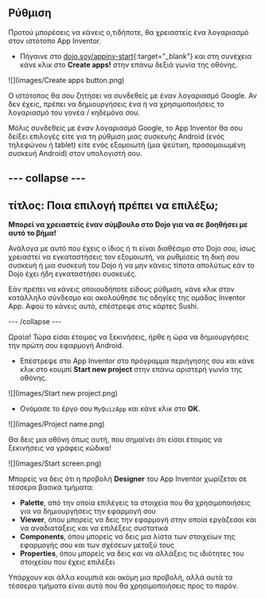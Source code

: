 ## Ρύθμιση

Προτού  μπορέσεις να κάνεις ο,τιδήποτε, θα χρειαστείς ένα λογαριασμό στον ιστότοπο App Inventor.

+ Πήγαινε στο [dojo.soy/appinv-start](http://dojo.soy/appinv-start){:target="_blank"} και στη συνέχεια κάνε κλικ στο **Create apps!** στην επάνω δεξιά γωνία της οθόνης.

![](images/Create apps button.png)

Ο ιστότοπος θα σου ζητήσει να συνδεθείς με έναν λογαριασμό Google. Αν δεν έχεις, πρέπει να δημιουργήσεις ένα ή να χρησιμοποιήσεις το λογαριασμό του γονέα / κηδεμόνα σου.

Μόλις συνδεθείς με έναν λογαριασμό Google, το App Inventor θα σου δείξει επιλογές είτε για τη ρύθμιση μιας συσκευής Android (ενός τηλεφώνου ή tablet) είτε ενός εξομοιωτή (μια ψεύτικη, προσομοιωμένη συσκευή Android) στον υπολογιστή σου.

--- collapse ---
---
τίτλος: Ποια επιλογή πρέπει να επιλέξω;
---

**Μπορεί να χρειαστείς έναν σύμβουλο στο Dojo για να σε βοηθήσει με αυτό το βήμα!**

Ανάλογα με αυτό που έχεις ο ίδιος ή τι είναι διαθέσιμο στο Dojo σου, ίσως χρειαστεί να εγκαταστήσεις τον εξομοιωτή, να ρυθμίσεις τη δική σου συσκευή ή μια συσκευή του Dojo ή να μην κάνεις τίποτα απολύτως εάν το Dojo έχει ήδη εγκαταστήσει συσκευές.

Εάν πρέπει να κάνεις οποιουδήποτε είδους ρύθμιση, κάνε κλικ στον κατάλληλο σύνδεσμο και ακολούθησε τις οδηγίες της ομάδας Inventor App. Αφού το κάνεις αυτό, επέστρεψε στις κάρτες Sushi.

--- /collapse ---

Ωραία! Τώρα είσαι έτοιμος να ξεκινήσεις, ήρθε η ώρα να δημιουργήσεις την πρώτη σου εφαρμογή Android.

+ Επέστρεψε στο App Inventor στο πρόγραμμα περιήγησης σου και κάνε κλικ στο κουμπί **Start new project** στην επάνω αριστερή γωνία της οθόνης.

![](images/Start new project.png)

+ Ονόμασε το έργο σου `MyQuizApp` και κάνε κλικ στο **OK**.

![](images/Project name.png)

Θα δεις μια οθόνη όπως αυτή, που σημαίνει ότι είσαι έτοιμος να ξεκινήσεις να γράφεις κώδικα!

![](images/Start screen.png)

Μπορείς να δεις ότι η προβολή **Designer** του App Inventor χωρίζεται σε τέσσερα βασικά τμήματα:
 + **Palette**, από την οποία επιλέγεις τα στοιχεία που θα χρησιμοποιήσεις για να δημιουργήσεις την εφαρμογή σου
 + **Viewer**, όπου μπορείς να δεις την εφαρμογή στην οποία εργάζεσαι και να αναδιατάξεις και να επιλέξεις συστατικά
 + **Components**, όπου μπορείς να δεις μια λίστα των στοιχείων της εφαρμογής σου και των σχέσεων μεταξύ τους
 + **Properties**, όπου μπορείς να δεις και να αλλάξεις τις ιδιότητες του στοιχείου που έχεις επιλέξει

Υπάρχουν και άλλα κουμπιά και ακόμη μια προβολή, αλλά αυτά τα τέσσερα τμήματα είναι αυτά που θα χρησιμοποιήσεις προς το παρόν.

